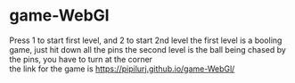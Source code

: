 # game-WebGl
Press 1 to start first level, and 2 to start 2nd level
the first level is a booling game, just hit down all the pins
the second level is the ball being chased by the pins, you have to turn at the corner<br/>
the link for the game is https://pipilurj.github.io/game-WebGl/
